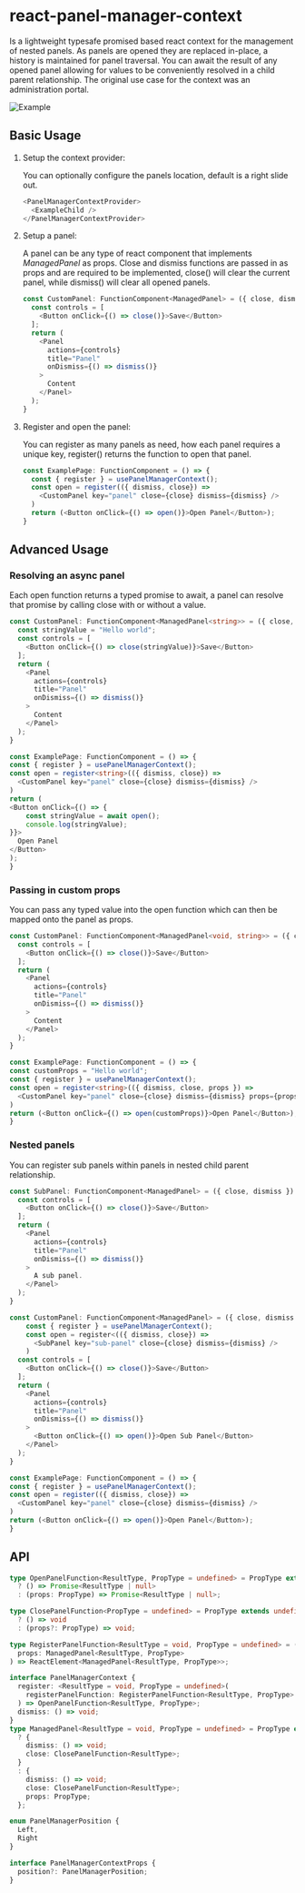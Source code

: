 # react-panel-manager-context

Is a lightweight typesafe promised based react context for the management of nested panels.  As panels are opened they are replaced in-place, a history is maintained for panel traversal.
You can await the result of any opened panel allowing for values to be conveniently resolved in a child parent relationship. The original use case for the context was an administration portal.

![Example](example.gif)

## Basic Usage

1. Setup the context provider: 

    You can optionally configure the panels location, default is a right slide out.
    ```ts
    <PanelManagerContextProvider>
      <ExampleChild />
    </PanelManagerContextProvider>
    ```
2. Setup a panel:

    A panel can be any type of react component that implements *ManagedPanel* as props. Close and dismiss functions are passed in as props and are required to be implemented, close() will clear the current panel, while dismiss() will clear all opened panels.
    ```ts
    const CustomPanel: FunctionComponent<ManagedPanel> = ({ close, dismiss }) => {
      const controls = [
        <Button onClick={() => close()}>Save</Button>
      ];
      return (
        <Panel
          actions={controls}
          title="Panel"
          onDismiss={() => dismiss()}
        >
          Content
        </Panel>
      );
    }
    ```
3. Register and open the panel:

    You can register as many panels as need, how each panel requires a unique key, register() returns the function to open that panel.
    ```ts
    const ExamplePage: FunctionComponent = () => {
      const { register } = usePanelManagerContext();
      const open = register(({ dismiss, close}) => 
        <CustomPanel key="panel" close={close} dismiss={dismiss} />
      )
      return (<Button onClick={() => open()}>Open Panel</Button>);
    }
    ```

## Advanced Usage

### Resolving an async panel

Each open function returns a typed promise to await, a panel can resolve that promise by calling close with or without a value.

```ts
const CustomPanel: FunctionComponent<ManagedPanel<string>> = ({ close, dismiss }) => {
  const stringValue = "Hello world";
  const controls = [
    <Button onClick={() => close(stringValue)}>Save</Button>
  ];
  return (
    <Panel
      actions={controls}
      title="Panel"
      onDismiss={() => dismiss()}
    >
      Content
    </Panel>
  );
}
```
```ts
const ExamplePage: FunctionComponent = () => {
const { register } = usePanelManagerContext();
const open = register<string>(({ dismiss, close}) => 
  <CustomPanel key="panel" close={close} dismiss={dismiss} />
)
return (
<Button onClick={() => {
    const stringValue = await open();
    console.log(stringValue);
}}>
  Open Panel
</Button>
);
}
 ```

### Passing in custom props

You can pass any typed value into the open function which can then be mapped onto the panel as props.

```ts
const CustomPanel: FunctionComponent<ManagedPanel<void, string>> = ({ close, dismiss, props }) => {
  const controls = [
    <Button onClick={() => close()}>Save</Button>
  ];
  return (
    <Panel
      actions={controls}
      title="Panel"
      onDismiss={() => dismiss()}
    >
      Content
    </Panel>
  );
}
```
```ts
const ExamplePage: FunctionComponent = () => {
const customProps = "Hello world";
const { register } = usePanelManagerContext();
const open = register<string>(({ dismiss, close, props }) => 
  <CustomPanel key="panel" close={close} dismiss={dismiss} props={props} />
)
return (<Button onClick={() => open(customProps)}>Open Panel</Button>);
}
 ```

### Nested panels

You can register sub panels within panels in nested child parent relationship.

```ts
const SubPanel: FunctionComponent<ManagedPanel> = ({ close, dismiss }) => {
  const controls = [
    <Button onClick={() => close()}>Save</Button>
  ];
  return (
    <Panel
      actions={controls}
      title="Panel"
      onDismiss={() => dismiss()}
    >
      A sub panel.
    </Panel>
  );
}
```
```ts
const CustomPanel: FunctionComponent<ManagedPanel> = ({ close, dismiss }) => {
    const { register } = usePanelManagerContext();
    const open = register<(({ dismiss, close}) => 
      <SubPanel key="sub-panel" close={close} dismiss={dismiss} />
    )
  const controls = [
    <Button onClick={() => close()}>Save</Button>
  ];
  return (
    <Panel
      actions={controls}
      title="Panel"
      onDismiss={() => dismiss()}
    >
      <Button onClick={() => open()}>Open Sub Panel</Button>
    </Panel>
  );
}
```
```ts
const ExamplePage: FunctionComponent = () => {
const { register } = usePanelManagerContext();
const open = register(({ dismiss, close}) => 
  <CustomPanel key="panel" close={close} dismiss={dismiss} />
)
return (<Button onClick={() => open()}>Open Panel</Button>);
}
```

## API

```ts
type OpenPanelFunction<ResultType, PropType = undefined> = PropType extends undefined
  ? () => Promise<ResultType | null>
  : (props: PropType) => Promise<ResultType | null>;

type ClosePanelFunction<PropType = undefined> = PropType extends undefined
  ? () => void
  : (props?: PropType) => void;

type RegisterPanelFunction<ResultType = void, PropType = undefined> = (
  props: ManagedPanel<ResultType, PropType>
) => ReactElement<ManagedPanel<ResultType, PropType>>;

interface PanelManagerContext {
  register: <ResultType = void, PropType = undefined>(
    registerPanelFunction: RegisterPanelFunction<ResultType, PropType>
  ) => OpenPanelFunction<ResultType, PropType>;
  dismiss: () => void;
}
type ManagedPanel<ResultType = void, PropType = undefined> = PropType extends undefined
  ? {
    dismiss: () => void;
    close: ClosePanelFunction<ResultType>;
  }
  : {
    dismiss: () => void;
    close: ClosePanelFunction<ResultType>;
    props: PropType;
  };

enum PanelManagerPosition {
  Left,
  Right
}

interface PanelManagerContextProps {
  position?: PanelManagerPosition;
}
```
